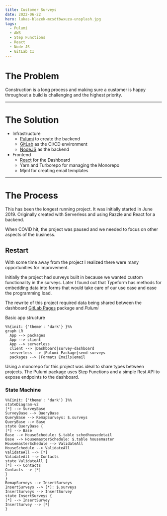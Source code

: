 ```yaml
---
title: Customer Surveys
date: 2022-06-22
hero: lukas-blazek-mcsdtbwxuzu-unsplash.jpg
tags:
  - Pulumi
  - AWS
  - Step Functions
  - React
  - Node JS
  - GitLab CI
---
```



# The Problem
Construction is a long process and making sure a customer is happy throughout a build is challenging and the highest priority.

---


<!-- TODO: Add team leader/manager information ie. talking to multiple departements -->
<!-- TODO: Add same info to description in work experience -->
# The Solution

- Infrastructure
  - [Pulumi](/tags/pulumi) to create the backend
  - [GitLab](/tags/git-lab-ci) as the CI/CD environment
  - [NodeJS](/tags/node-js) as the backend
- Frontend
  - [React](/tags/react) for the Dashboard
  - Yarn and Turborepo for managing the Monorepo
  - Mjml for creating email templates

---

# The Process

This has been the longest running project. It was initially started in June 2019. Originally created with Serverless and using Razzle and React for a backend. 

When COVID hit, the project was paused and we needed to focus on other aspects of the business.


## Restart

With some time away from the project I realized there were many opportunities for improvement.

<!-- First - the survey was included with the application which wasn't a necessary feature.
 -->
Initially the project had surveys built in because we wanted custom functionality in the surveys. Later I found out that Typeform has methods for embedding data into forms that would take care of our use case and ease the programming load.

The rewrite of this project required data being shared between the dashboard [GitLab Pages](/tags/git-lab-ci) package and *Pulumi*

Basic app structure

```mermaid
%%{init: {'theme': 'dark'} }%%
graph LR
  App --> packages
  App --> client
  App --> serverless
  client --> |Dashboard|survey-dashboard
  serverless --> |Pulumi Package|send-surveys
  packages --> |Formats Emails|email
```

Using a monorepo for this project was ideal to share types between projects. The Pulumi package uses Step Functions and a simple Rest API to expose endpoints to the dashboard.


### State Machine


```mermaid
%%{init: {'theme': 'dark'} }%%
stateDiagram-v2
[*] --> SurveyBase
SurveyBase --> QueryBase
QueryBase --> RemapSurveys: $.surveys
QueryBase --> Base
state QueryBase {
[*] --> Base
Base --> HouseSchedule: $.table schedhousedetail
Base --> HousemasterSchedule: $.table housemaster
HousemasterSchedule --> ValidateAll
HouseSchedule --> ValidateAll
ValidateAll --> [*]
ValidateAll --> Contacts
state ValidateAll {
[*] --> Contacts
Contacts --> [*]
}
}
RemapSurveys --> InsertSurveys
InsertSurveys --> [*]: $.surveys
InsertSurveys --> InsertSurvey
state InsertSurveys {
[*] --> InsertSurvey
InsertSurvey --> [*]
}

```





